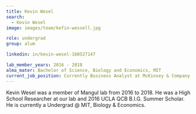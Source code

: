```yaml
---
title: Kevin Wesel
search:
  - Kevin Wesel
image: images/team/kefin-wessell.jpg

role: undergrad
group: alum

linkedin: in/kevin-wesel-160527147

lab_member_years: 2016 - 2018
alma_mater: Bachelor of Science, Biology and Economics, MIT
current_job_position: Currently Business Analyst at McKinsey & Company
---
```


Kevin Wesel was a member of Mangul lab from 2016 to 2018. He was a High School Researcher at our lab and 2016 UCLA QCB B.I.G. Summer Scholar. He is currently a Undergrad @ MIT, Biology & Economics.
